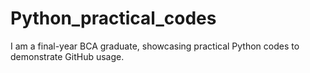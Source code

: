 # Python_practical_codes
I am a final-year BCA graduate, showcasing practical Python codes to demonstrate GitHub usage.
